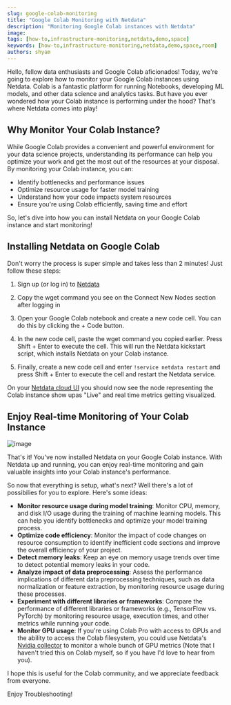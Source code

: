 ```yaml
---
slug: google-colab-monitoring
title: "Google Colab Monitoring with Netdata"
description: "Monitoring Google Colab instances with Netdata"
image: 
tags: [how-to,infrastructure-monitoring,netdata,demo,space]
keywords: [how-to,infrastructure-monitoring,netdata,demo,space,room]
authors: shyam
---
```


Hello, fellow data enthusiasts and Google Colab aficionados! Today, we're going to explore how to monitor your Google Colab instances using Netdata. Colab is a fantastic platform for running Notebooks, developing ML models, and other data science and analytics tasks. But have you ever wondered how your Colab instance is performing under the hood? That's where Netdata comes into play!

<!--truncate-->

## Why Monitor Your Colab Instance?
While Google Colab provides a convenient and powerful environment for your data science projects, understanding its performance can help you optimize your work and get the most out of the resources at your disposal. By monitoring your Colab instance, you can:
- Identify bottlenecks and performance issues
- Optimize resource usage for faster model training
- Understand how your code impacts system resources
- Ensure you're using Colab efficiently, saving time and effort

So, let's dive into how you can install Netdata on your Google Colab instance and start monitoring!

## Installing Netdata on Google Colab
Don't worry the process is super simple and takes less than 2 minutes! Just follow these steps:

1. Sign up (or log in) to [Netdata](https://app.netdata.cloud/) 

2. Copy the wget command you see on the Connect New Nodes section after logging in

3. Open your Google Colab notebook and create a new code cell. You can do this by clicking the + Code button.

4. In the new code cell, paste the wget command you copied earlier. Press Shift + Enter to execute the cell. This will run the Netdata kickstart script, which installs Netdata on your Colab instance. 

5. Finally, create a new code cell and enter `!service netdata restart` and press Shift + Enter to execute the cell and restart the Netdata service. 

On your [Netdata cloud UI](https://app.netdata.cloud/) you should now see the node representing the Colab instance show upas "Live" and real time metrics getting visualized.

## Enjoy Real-time Monitoring of Your Colab Instance

![image](https://user-images.githubusercontent.com/24860547/227520393-965acb01-555e-4d94-bb0e-b3b3d31cb325.png)

That's it! You've now installed Netdata on your Google Colab instance. With Netdata up and running, you can enjoy real-time monitoring and gain valuable insights into your Colab instance's performance. 

So now that everything is setup, what's next? Well there's a lot of possibilies for you to explore. Here's some ideas: 

- **Monitor resource usage during model training**: Monitor CPU, memory, and disk I/O usage during the training of machine learning models. This can help you identify bottlenecks and optimize your model training process.
- **Optimize code efficiency**: Monitor the impact of code changes on resource consumption to identify inefficient code sections and improve the overall efficiency of your project.
- **Detect memory leaks**: Keep an eye on memory usage trends over time to detect potential memory leaks in your code.
- **Analyze impact of data preprocessing**: Assess the performance implications of different data preprocessing techniques, such as data normalization or feature extraction, by monitoring resource usage during these processes.
- **Experiment with different libraries or frameworks**: Compare the performance of different libraries or frameworks (e.g., TensorFlow vs. PyTorch) by monitoring resource usage, execution times, and other metrics while running your code.
- **Monitor GPU usage**: If you're using Colab Pro with access to GPUs and the ability to access the Colab filesystem, you could use Netdata's [Nvidia collector](https://learn.netdata.cloud/docs/data-collection/monitor-anything/Hardware/NVIDIA) to monitor a whole bunch of GPU metrics (Note that I haven't tried this on Colab myself, so if you have I'd love to hear from you).

I hope this is useful for the Colab community, and we appreciate feedback from everyone.

Enjoy Troubleshooting!

